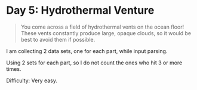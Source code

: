 # Day 5: Hydrothermal Venture

> You come across a field of hydrothermal vents on the ocean floor! 
> These vents constantly produce large, opaque clouds, so it would be best to avoid them if possible.

I am collecting 2 data sets, one for each part, while input parsing.

Using 2 sets for each part, so I do not count the ones who hit 3 or more times.

Difficulty: Very easy.
